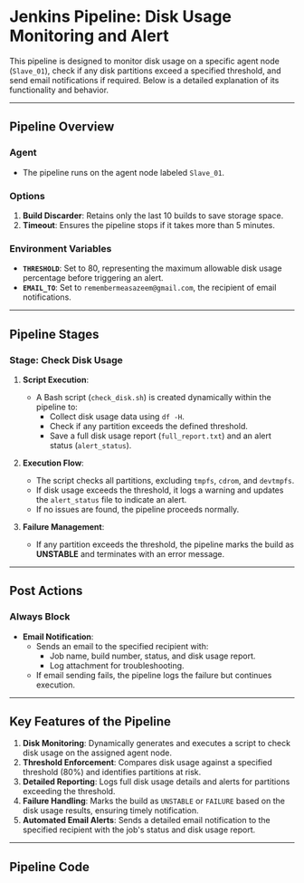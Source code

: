 # Jenkins Pipeline: Disk Usage Monitoring and Alert

This pipeline is designed to monitor disk usage on a specific agent node (`Slave_01`), check if any disk partitions exceed a specified threshold, and send email notifications if required. Below is a detailed explanation of its functionality and behavior.

---

## **Pipeline Overview**

### **Agent**
- The pipeline runs on the agent node labeled `Slave_01`.

### **Options**
1. **Build Discarder**: Retains only the last 10 builds to save storage space.
2. **Timeout**: Ensures the pipeline stops if it takes more than 5 minutes.

### **Environment Variables**
- **`THRESHOLD`**: Set to 80, representing the maximum allowable disk usage percentage before triggering an alert.
- **`EMAIL_TO`**: Set to `remembermeasazeem@gmail.com`, the recipient of email notifications.

---

## **Pipeline Stages**

### **Stage: Check Disk Usage**
1. **Script Execution**:
   - A Bash script (`check_disk.sh`) is created dynamically within the pipeline to:
     - Collect disk usage data using `df -H`.
     - Check if any partition exceeds the defined threshold.
     - Save a full disk usage report (`full_report.txt`) and an alert status (`alert_status`).

2. **Execution Flow**:
   - The script checks all partitions, excluding `tmpfs`, `cdrom`, and `devtmpfs`.
   - If disk usage exceeds the threshold, it logs a warning and updates the `alert_status` file to indicate an alert.
   - If no issues are found, the pipeline proceeds normally.

3. **Failure Management**:
   - If any partition exceeds the threshold, the pipeline marks the build as **UNSTABLE** and terminates with an error message.

---

## **Post Actions**

### **Always Block**
- **Email Notification**:
  - Sends an email to the specified recipient with:
    - Job name, build number, status, and disk usage report.
    - Log attachment for troubleshooting.
  - If email sending fails, the pipeline logs the failure but continues execution.

---

## **Key Features of the Pipeline**

1. **Disk Monitoring**: Dynamically generates and executes a script to check disk usage on the assigned agent node.
2. **Threshold Enforcement**: Compares disk usage against a specified threshold (80%) and identifies partitions at risk.
3. **Detailed Reporting**: Logs full disk usage details and alerts for partitions exceeding the threshold.
4. **Failure Handling**: Marks the build as `UNSTABLE` or `FAILURE` based on the disk usage results, ensuring timely notification.
5. **Automated Email Alerts**: Sends a detailed email notification to the specified recipient with the job's status and disk usage report.

---

## **Pipeline Code**
<!-- 
```groovy
pipeline {
    agent {
        label 'Slave_01'
    }
    
    options {
        buildDiscarder(logRotator(numToKeepStr: '10'))
        timeout(time: 5, unit: 'MINUTES')
    }
    
    environment {
        THRESHOLD = '80'
        EMAIL_TO = 'remembermeasazeem@gmail.com'
    }
    
    stages {
        stage('Check Disk Usage') {
            steps {
                script {
                    try {
                        echo "Starting disk usage check..."
                        
                        writeFile file: 'check_disk.sh', text: '''#!/bin/bash
                            echo "Checking disk usage on $(hostname)..."
                            
                            df -H | grep -vE '^Filesystem|tmpfs|cdrom|devtmpfs' > disk_usage.txt
                            
                            alert=0
                            
                            while read -r line; do
                                usage=$(echo "$line" | awk '{print $5}' | cut -d'%' -f1)
                                partition=$(echo "$line" | awk '{print $1}')
                                mountpoint=$(echo "$line" | awk '{print $6}')
                                
                                echo "Checking partition: $partition, Usage: $usage%"
                                
                                if [ "$usage" -ge "${THRESHOLD}" ]; then
                                    echo "WARNING: $partition ($mountpoint) is at $usage%"
                                    alert=1
                                fi
                            done < disk_usage.txt
                            
                            df -H > full_report.txt
                            echo "$alert" > alert_status
                        '''
                        
                        sh 'chmod +x check_disk.sh'
                        sh './check_disk.sh'
                        
                        def diskReport = readFile('full_report.txt')
                        echo "Disk Usage Report:\n${diskReport}"
                        
                        def alertStatus = readFile('alert_status').trim()
                        echo "Alert Status: ${alertStatus}"
                        
                        if (alertStatus == '1') {
                            currentBuild.result = 'UNSTABLE'
                            error('Disk usage threshold exceeded')
                        }
                    } catch (Exception e) {
                        currentBuild.result = 'FAILURE'
                        echo "Error occurred: ${e.getMessage()}"
                        throw e
                    }
                }
            }
        }
    }
    
    post {
        always {
            script {
                echo "Attempting to send email notification..."
                
                def emailBody = """
                    Job: ${env.JOB_NAME}
                    Build Number: ${env.BUILD_NUMBER}
                    Status: ${currentBuild.result ?: 'SUCCESS'}
                    
                    Disk Usage Report:
                    ${readFile('full_report.txt')}
                    
                    Build URL: ${env.BUILD_URL}
                """
                
                try {
                    emailext (
                        subject: "Jenkins Build ${env.JOB_NAME} - ${currentBuild.result ?: 'SUCCESS'}",
                        body: emailBody,
                        to: env.EMAIL_TO,
                        attachLog: true,
                        mimeType: 'text/plain',
                        compressLog: true
                    )
                    echo "Email sent successfully"
                } catch (Exception e) {
                    echo "Failed to send email: ${e.getMessage()}"
                }
            }
        }
    }
} -->
